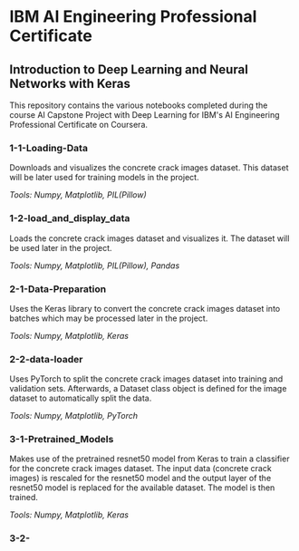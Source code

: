 # IBM AI Engineering Professional Certificate
## Introduction to Deep Learning and Neural Networks with Keras

This repository contains the various notebooks completed during the course AI Capstone Project with Deep Learning for IBM's AI Engineering Professional Certificate on Coursera.

### 1-1-Loading-Data

Downloads and visualizes the concrete crack images dataset. This dataset will be later used for training models in the project.

*Tools: Numpy, Matplotlib, PIL(Pillow)*

### 1-2-load_and_display_data

Loads the concrete crack images dataset and visualizes it. The dataset will be used later in the project.

*Tools: Numpy, Matplotlib, PIL(Pillow), Pandas*

### 2-1-Data-Preparation

Uses the Keras library to convert the concrete crack images dataset into batches which may be processed later in the project.

*Tools: Numpy, Matplotlib, Keras*

### 2-2-data-loader


Uses PyTorch to split the concrete crack images dataset into training and validation sets. Afterwards, a Dataset class object is defined for the image dataset to automatically split the data.

*Tools: Numpy, Matplotlib, PyTorch*

### 3-1-Pretrained_Models

Makes use of the pretrained resnet50 model from Keras to train a classifier for the concrete crack images dataset. The input data (concrete crack images) is rescaled for the resnet50 model and the output layer of the resnet50 model is replaced for the available dataset. The model is then trained.

*Tools: Numpy, Matplotlib, Keras*

### 3-2-

